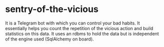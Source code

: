 # sentry-of-the-vicious
It is a Telegram bot with which you can control your bad habits. It essentially helps you count the repetition of the vicious action and build statistics on this data. It uses an rdbms to hold the data but is independent of the engine used (SqlAlchemy on board).
